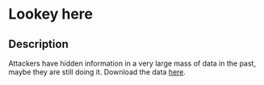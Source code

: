 # Lookey here

## Description
Attackers have hidden information in a very large mass of data in the past, maybe they are still doing it.
Download the data [here](https://artifacts.picoctf.net/c/299/anthem.flag.txt).
